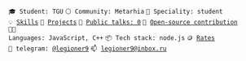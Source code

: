<code>🎓 Student: TGU</code>
<code>⚪ Community: Metarhia</code>
<code>👷 Speciality: student</code><br>
<code>💡 [Skills](SKILLS.md)</code>
<code>🧻 [Projects](PROJECTS.md)</code>
<code>📢 [Public talks: 0](TALKS.md)</code>
<code>👀 [Open-source contribution](CONTRIBUTION.md)</code><br>
<code>🧑‍💻 Languages: JavaScript, C++</code>
<code>📦 Tech stack: node.js</code>
<code>🪙 [Rates](RATES.md)</code><br>
<code>💬 telegram: [@legioner9](https://telegram.me/legioner9)</code>
<code>📫 [legioner9@inbox.ru](mailto:legioner9@inbox.ru])</code>
